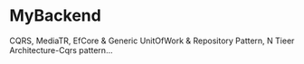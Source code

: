 # MyBackend

CQRS, MediaTR, EfCore & Generic UnitOfWork & Repository Pattern, N Tieer Architecture-Cqrs pattern...
